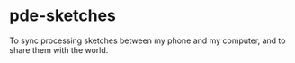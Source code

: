 # pde-sketches
To sync processing sketches between my phone and my computer, and to share them with the world.
